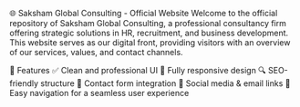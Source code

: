 🌐 Saksham Global Consulting - Official Website
Welcome to the official repository of Saksham Global Consulting, a professional consultancy firm offering strategic solutions in HR, recruitment, and business development. This website serves as our digital front, providing visitors with an overview of our services, values, and contact channels.

🚀 Features
✅ Clean and professional UI
📱 Fully responsive design
🔍 SEO-friendly structure
📧 Contact form integration
🔗 Social media & email links
🧭 Easy navigation for a seamless user experience
